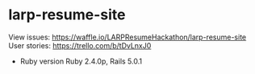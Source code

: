# larp-resume-site

View issues: https://waffle.io/LARPResumeHackathon/larp-resume-site
User stories: https://trello.com/b/tDvLnxJ0

* Ruby version
  Ruby 2.4.0p, Rails 5.0.1
